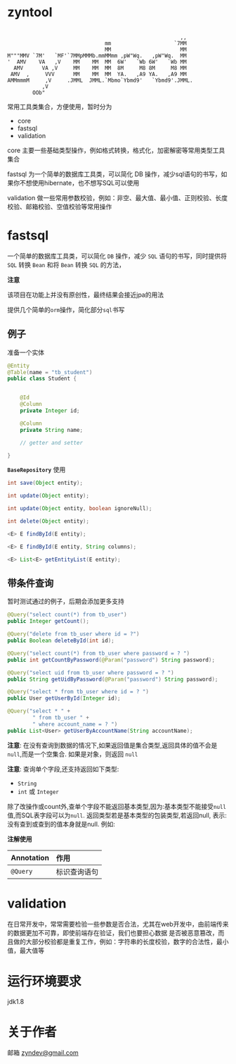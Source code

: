 # zyntool
```
                                                           
                                                       ,,  
                               mm                    `7MM  
                               MM                      MM  
M"""MMV `7M'   `MF'`7MMpMMMb.mmMMmm ,pW"Wq.   ,pW"Wq.  MM  
'  AMV    VA   ,V    MM    MM  MM  6W'   `Wb 6W'   `Wb MM  
  AMV      VA ,V     MM    MM  MM  8M     M8 8M     M8 MM  
 AMV  ,     VVV      MM    MM  MM  YA.   ,A9 YA.   ,A9 MM  
AMMmmmM     ,V     .JMML  JMML.`Mbmo`Ybmd9'   `Ybmd9'.JMML.
           ,V                                              
        OOb"       
```
常用工具类集合，方便使用，暂时分为 
- core
- fastsql
- validation

core 主要一些基础类型操作，例如格式转换，格式化，加密解密等常用类型工具集合

fastsql 为一个简单的数据库工具类，可以简化 DB 操作，减少sql语句的书写，如果你不想使用hibernate，也不想写SQL可以使用

validation 做一些常用参数校验，例如：非空、最大值、最小值、正则校验、长度校验、邮箱校验、空值校验等常用操作

# fastsql

一个简单的数据库工具类，可以简化 `DB` 操作，减少 `SQL` 语句的书写，同时提供将 `SQL` 转换 `Bean` 和将 `Bean` 转换 `SQL` 的方法，

**注意**

该项目在功能上并没有原创性，最终结果会接近jpa的用法

提供几个简单的`orm`操作，简化部分`sql`书写

## 例子

准备一个实体

```java
@Entity
@Table(name = "tb_student")
public class Student {


    @Id
    @Column
    private Integer id;

    @Column
    private String name;

    // getter and setter

}
```

**`BaseRepository`** 使用
```java
int save(Object entity);

int update(Object entity);

int update(Object entity, boolean ignoreNull);

int delete(Object entity);

<E> E findById(E entity);

<E> E findById(E entity, String columns);

<E> List<E> getEntityList(E entity);
```

## 带条件查询

暂时测试通过的例子，后期会添加更多支持

```java
@Query("select count(*) from tb_user")
public Integer getCount();

@Query("delete from tb_user where id = ?")
public Boolean deleteById(int id);

@Query("select count(*) from tb_user where password = ? ")
public int getCountByPassword(@Param("password") String password);

@Query("select uid from tb_user where password = ? ")
public String getUidByPassword(@Param("password") String password);

@Query("select * from tb_user where id = ? ")
public User getUserById(Integer id);

@Query("select * " +
        " from tb_user " +
        " where account_name = ? ")
public List<User> getUserByAccountName(String accountName);
```

**注意**: 
在没有查询到数据的情况下,如果返回值是集合类型,返回具体的值不会是`null`,而是一个空集合. 如果是对象，则返回 `null` 


**注意**: 查询单个字段,还支持返回如下类型:
- `String`
- `int` 或 `Integer`

除了改操作或count外,查单个字段不能返回基本类型,因为:基本类型不能接受`null`值,而SQL表字段可以为`null`.
返回类型若是基本类型的包装类型,若返回null, 表示:没有查到或查到的值本身就是null.
例如: 

**注解使用**

| Annotation | 作用 |
|:---|:---|
|`@Query`|标识查询语句|


# validation

在日常开发中，常常需要检验一些参数是否合法，尤其在web开发中，由前端传来的数据更加不可靠，即使前端存在验证，我们也要担心数据
是否被恶意篡改，而且做的大部分校验都是重复工作，例如：字符串的长度校验，数字的合法性，最小值，最大值等

# 运行环境要求
jdk1.8

# 关于作者

邮箱 zyndev@gmail.com
